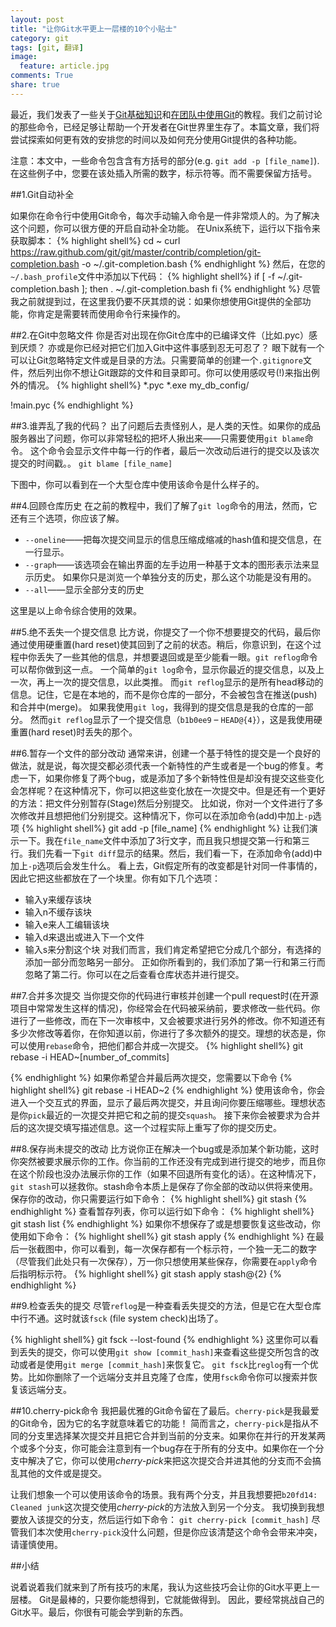 ```yaml
---
layout: post
title: "让你Git水平更上一层楼的10个小贴士"
category: git
tags: [git, 翻译]
image:
  feature: article.jpg
comments: True
share: true
---
```


最近，我们发表了一些关于[Git基础知识](http://www.sitepoint.com/git-for-beginners/)和[在团队中使用Git](http://www.sitepoint.com/getting-started-git-team-environment/)的教程。我们之前讨论的那些命令，已经足够让帮助一个开发者在Git世界里生存了。本篇文章，我们将尝试探索如何更有效的安排您的时间以及如何充分使用Git提供的各种功能。

注意：本文中，一些命令包含含有方括号的部分(e.g. `git add -p [file_name]`).在这些例子中，您要在该处插入所需的数字，标示符等。而不需要保留方括号。

##1.Git自动补全

如果你在命令行中使用Git命令，每次手动输入命令是一件非常烦人的。为了解决这个问题，你可以很方便的开启自动补全功能。
在Unix系统下，运行以下指令来获取脚本：
{% highlight shell%}
cd ~
curl https://raw.github.com/git/git/master/contrib/completion/git-completion.bash -o ~/.git-completion.bash
{% endhighlight %}
然后，在您的`~/.bash_profile`文件中添加以下代码：
{% highlight shell%}
if [ -f ~/.git-completion.bash ]; then
    . ~/.git-completion.bash
fi
{% endhighlight %}
尽管我之前就提到过，在这里我仍要不厌其烦的说：如果你想使用Git提供的全部功能，你肯定是需要转而使用命令行来操作的。

##2.在Git中忽略文件
你是否对出现在你Git仓库中的已编译文件（比如.pyc）感到厌烦？
亦或是你已经对把它们加入Git中这件事感到忍无可忍了？
眼下就有一个可以让Git忽略特定文件或是目录的方法。只需要简单的创建一个`.gitignore`文件，然后列出你不想让Git跟踪的文件和目录即可。你可以使用感叹号(!)来指出例外的情况。
{% highlight shell%}
*.pyc
*.exe
my_db_config/
 
!main.pyc
{% endhighlight %}

##3.谁弄乱了我的代码？
出了问题后去责怪别人，是人类的天性。如果你的成品服务器出了问题，你可以非常轻松的把坏人揪出来——只需要使用`git blame`命令。
这个命令会显示文件中每一行的作者，最后一次改动后进行的提交以及该次提交的时间戳。。
`git blame [file_name]`

下图中，你可以看到在一个大型仓库中使用该命令是什么样子的。

##4.回顾仓库历史
在之前的教程中，我们了解了`git log`命令的用法，然而，它还有三个选项，你应该了解。
- `--oneline`——把每次提交间显示的信息压缩成缩减的hash值和提交信息，在一行显示。
- `--graph`——该选项会在输出界面的左手边用一种基于文本的图形表示法来显示历史。
如果你只是浏览一个单独分支的历史，那么这个功能是没有用的。
- `--all`——显示全部分支的历史

这里是以上命令综合使用的效果。

##5.绝不丢失一个提交信息
比方说，你提交了一个你不想要提交的代码，最后你通过使用硬重置(hard reset)使其回到了之前的状态。稍后，你意识到，在这个过程中你丢失了一些其他的信息，并想要退回或是至少能看一眼。`git reflog`命令可以帮你做到这一点。
一个简单的`git log`命令，显示你最近的提交信息，以及上一次，再上一次的提交信息，以此类推。
而`git reflog`显示的是所有head移动的信息。记住，它是在本地的，而不是你仓库的一部分，不会被包含在推送(push)和合并中(merge)。
如果我使用`git log`，我得到的提交信息是我的仓库的一部分。
然而`git reflog`显示了一个提交信息（`b1b0ee9` – `HEAD@{4}`），这是我使用硬重置(hard reset)时丢失的那个。

##6.暂存一个文件的部分改动
通常来讲，创建一个基于特性的提交是一个良好的做法，就是说，每次提交都必须代表一个新特性的产生或者是一个bug的修复。考虑一下，如果你修复了两个bug，或是添加了多个新特性但是却没有提交这些变化会怎样呢？在这种情况下，你可以把这些变化放在一次提交中。但是还有一个更好的方法：把文件分别暂存(Stage)然后分别提交。
比如说，你对一个文件进行了多次修改并且想把他们分别提交。这种情况下，你可以在添加命令(add)中加上`-p`选项
{% highlight shell%}
git add -p [file_name]
{% endhighlight %}
让我们演示一下。我在`file_name`文件中添加了3行文字，而且我只想提交第一行和第三行。我们先看一下`git diff`显示的结果。然后，我们看一下，在添加命令(add)中加上`-p`选项后会发生什么。
看上去，Git假定所有的改变都是针对同一件事情的，因此它把这些都放在了一个块里。你有如下几个选项：
- 输入y来缓存该块
- 输入n不缓存该块
- 输入e来人工编辑该块
- 输入d来退出或进入下一个文件
- 输入s来分割这个块
对我们而言，我们肯定希望把它分成几个部分，有选择的添加一部分而忽略另一部分。
正如你所看到的，我们添加了第一行和第三行而忽略了第二行。你可以在之后查看仓库状态并进行提交。

##7.合并多次提交
当你提交你的代码进行审核并创建一个pull request时(在开源项目中常常发生这样的情况)，你经常会在代码被采纳前，要求修改一些代码。你进行了一些修改，而在下一次审核中，又会被要求进行另外的修改。你不知道还有多少次修改等着你，在你知道以前，你进行了多次额外的提交。理想的状态是，你可以使用`rebase`命令，把他们都合并成一次提交。
{% highlight shell%}
git rebase -i HEAD~[number_of_commits]

{% endhighlight %}
如果你希望合并最后两次提交，您需要以下命令
{% highlight shell%}
git rebase -i HEAD~2
{% endhighlight %}
使用该命令，你会进入一个交互式的界面，显示了最后两次提交，并且询问你要压缩哪些。理想状态是你`pick`最近的一次提交并把它和之前的提交`squash`。
接下来你会被要求为合并后的这次提交填写描述信息。这一个过程实际上重写了你的提交历史。

##8.保存尚未提交的改动
比方说你正在解决一个bug或是添加某个新功能，这时你突然被要求展示你的工作。你当前的工作还没有完成到进行提交的地步，而且你在这个阶段也没办法展示你的工作（如果不回退所有变化的话）。在这种情况下，`git stash`可以拯救你。stash命令本质上是保存了你全部的改动以供将来使用。保存你的改动，你只需要运行如下命令：
{% highlight shell%}
git stash
{% endhighlight %}
查看暂存列表，你可以运行如下命令：
{% highlight shell%}
git stash list
{% endhighlight %}
如果你不想保存了或是想要恢复这些改动，你使用如下命令：
{% highlight shell%}
git stash apply
{% endhighlight %}
在最后一张截图中，你可以看到，每一次保存都有一个标示符，一个独一无二的数字（尽管我们此处只有一次保存），万一你只想使用某些保存，你需要在`apply`命令后指明标示符。
{% highlight shell%}
git stash apply stash@{2}
{% endhighlight %}

##9.检查丢失的提交
尽管`reflog`是一种查看丢失提交的方法，但是它在大型仓库中行不通。这时就该`fsck`
(file system check)出场了。

{% highlight shell%}
git fsck --lost-found
{% endhighlight %}
这里你可以看到丢失的提交，你可以使用`git show [commit_hash]`来查看这些提交所包含的改动或者是使用`git merge [commit_hash]`来恢复它。
`git fsck`比`reglog`有一个优势。比如你删除了一个远端分支并且克隆了仓库，使用`fsck`命令你可以搜索并恢复该远端分支。

##10.cherry-pick命令
我把最优雅的Git命令留在了最后。`cherry-pick`是我最爱的Git命令，因为它的名字就意味着它的功能！
简而言之，`cherry-pick`是指从不同的分支里选择某次提交并且把它合并到当前的分支来。如果你在并行的开发某两个或多个分支，你可能会注意到有一个bug存在于所有的分支中。如果你在一个分支中解决了它，你可以使用*cherry-pick*来把这次提交合并进其他的分支而不会搞乱其他的文件或是提交。

让我们想象一个可以使用该命令的场景。我有两个分支，并且我想要把`b20fd14: Cleaned junk`这次提交使用*cherry-pick*的方法放入到另一个分支。
我切换到我想要放入该提交的分支，然后运行如下命令：
`git cherry-pick [commit_hash]`
尽管我们本次使用`cherry-pick`没什么问题，但是你应该清楚这个命令会带来冲突，请谨慎使用。


##小结

说着说着我们就来到了所有技巧的末尾，我认为这些技巧会让你的Git水平更上一层楼。
Git是最棒的，只要你能想得到，它就能做得到。
因此，要经常挑战自己的Git水平。最后，你很有可能会学到新的东西。

